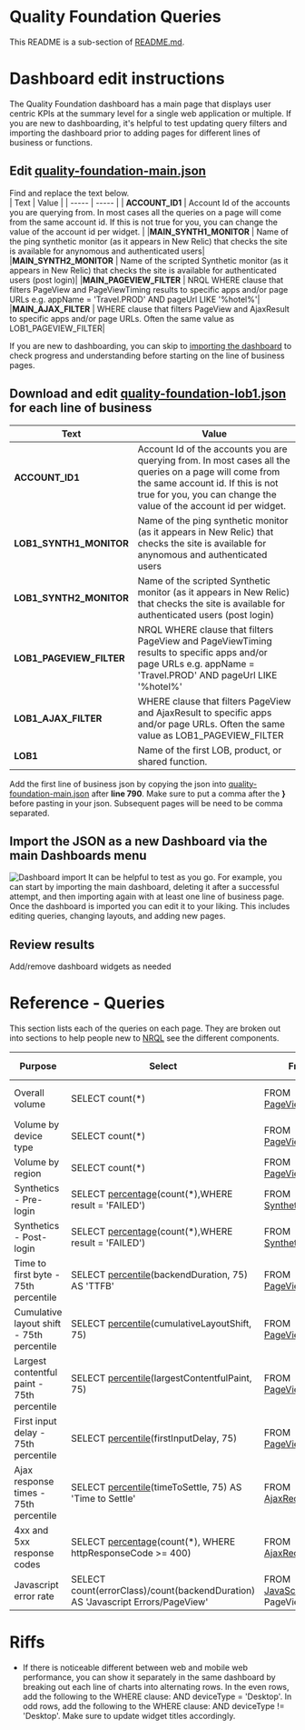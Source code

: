 # Quality Foundation Queries
This README is a sub-section of [README.md](README.md).  

# Dashboard edit instructions
The Quality Foundation dashboard has a main page that displays user centric KPIs at the summary level for a single web application or multiple.  If you are new to dashboarding, it's helpful to test updating query filters and importing the dashboard prior to adding pages for different lines of business or functions.

## Edit [quality-foundation-main.json](quality-foundation-main.json) 
Find and replace the text below.  
| Text | Value |
| ----- | ----- |
| **ACCOUNT_ID1** | Account Id of the accounts you are querying from.  In most cases all the queries on a page will come from the same account id.  If this is not true for you, you can change the value of the account id per widget. |
|**MAIN_SYNTH1_MONITOR** | Name of the ping synthetic monitor (as it appears in New Relic) that checks the site is available for anynomous and authenticated users|
|**MAIN_SYNTH2_MONITOR** |  Name of the scripted Synthetic monitor (as it appears in New Relic) that checks the site is available for authenticated users (post login)|
|**MAIN_PAGEVIEW_FILTER** | NRQL WHERE clause that filters PageView and PageViewTiming results to specific apps and/or page URLs e.g. appName = 'Travel.PROD' AND pageUrl LIKE '%hotel%'|
|**MAIN_AJAX_FILTER** | WHERE clause that filters PageView and AjaxResult to specific apps and/or page URLs.  Often the same value as LOB1_PAGEVIEW_FILTER|

If you are new to dashboarding, you can skip to [importing the dashboard](#import-the-json-as-a-new-dashboard-via-the-main-dashboards-menu) to check progress and understanding before starting on the line of business pages. 

## Download and edit [quality-foundation-lob1.json](quality-foundation-lob1.json) for each line of business 

| Text | Value |
| ----- | ----- |
| **ACCOUNT_ID1** | Account Id of the accounts you are querying from.  In most cases all the queries on a page will come from the same account id.  If this is not true for you, you can change the value of the account id per widget. |
|**LOB1_SYNTH1_MONITOR** | Name of the ping synthetic monitor (as it appears in New Relic) that checks the site is available for anynomous and authenticated users|
|**LOB1_SYNTH2_MONITOR** |  Name of the scripted Synthetic monitor (as it appears in New Relic) that checks the site is available for authenticated users (post login) |
|**LOB1_PAGEVIEW_FILTER** | NRQL WHERE clause that filters PageView and PageViewTiming results to specific apps and/or page URLs e.g. appName = 'Travel.PROD' AND pageUrl LIKE '%hotel%' | 
|**LOB1_AJAX_FILTER** | WHERE clause that filters PageView and AjaxResult to specific apps and/or page URLs.  Often the same value as LOB1_PAGEVIEW_FILTER | 
|**LOB1** |Name of the first LOB, product, or shared function.|

Add the first line of business json by copying the json into [quality-foundation-main.json](quality-foundation-main.json) after **line 790**.  Make sure to put a comma after the **}** before pasting in your json.  Subsequent pages will be need to be comma separated.

## Import the JSON as a new Dashboard via the main Dashboards menu 
![Dashboard import](../images/ImportDashboard.png?raw=true "Dashboard import")
It can be helpful to test as you go.  For example, you can start by importing the main dashboard, deleting it after a successful attempt, and then importing again with at least one line of business page.  Once the dashboard is imported you can edit it to your liking.  This includes editing queries, changing layouts, and adding new pages.

## Review results  
Add/remove dashboard widgets as needed 

# Reference - Queries

This section lists each of the queries on each page.  They are broken out into sections to help people new to [NRQL](https://docs.newrelic.com/docs/query-your-data/nrql-new-relic-query-language/get-started/introduction-nrql-new-relics-query-language/) see the different components. 

| Purpose | Select | From | Where | Since/Facet/Compare with |
| -------  | ---- | ---- | ----| ---- |
| Overall volume | SELECT count(*) | FROM [PageView](https://docs.newrelic.com/attribute-dictionary/?dataSource=Browser+agent&event=PageView) | WHERE *LOB_PAGEVIEW_FILTER* | SINCE 1 WEEK AGO COMPARE WITH 1 WEEK AGO|
| Volume by device type | SELECT count(*) | FROM [PageView](https://docs.newrelic.com/attribute-dictionary/?dataSource=Browser+agent&event=PageView)  | WHERE *LOB_PAGEVIEW_FILTER* |FACET deviceType SINCE 1 WEEK AGO |
| Volume by region | SELECT count(*) | FROM [PageView](https://docs.newrelic.com/attribute-dictionary/?dataSource=Browser+agent&event=PageView)  |WHERE *LOB_PAGEVIEW_FILTER* |FACET countryCode SINCE 1 WEEK AGO |
| Synthetics - Pre-login| SELECT [percentage](https://docs.newrelic.com/docs/query-your-data/nrql-new-relic-query-language/get-started/nrql-syntax-clauses-functions/#func-percentage)(count(*),WHERE result = 'FAILED') |FROM [SyntheticCheck](https://docs.newrelic.com/attribute-dictionary/?dataSource=Synthetics&event=SyntheticCheck) | WHERE monitorName = *LOB1_SYNTH1_MONITOR* |SINCE 1 WEEK AGO
| Synthetics - Post-login| SELECT [percentage](https://docs.newrelic.com/docs/query-your-data/nrql-new-relic-query-language/get-started/nrql-syntax-clauses-functions/#func-percentage)(count(*),WHERE result = 'FAILED')| FROM [SyntheticCheck](https://docs.newrelic.com/attribute-dictionary/?dataSource=Synthetics&event=SyntheticCheck) | WHERE monitorName = *LOB1_SYNTH2_MONITOR* |SINCE 1 WEEK AGO
| Time to first byte - 75th percentile | SELECT [percentile](https://docs.newrelic.com/docs/query-your-data/nrql-new-relic-query-language/get-started/nrql-syntax-clauses-functions/#func-percentile)(backendDuration, 75) AS 'TTFB'|FROM [PageView](https://docs.newrelic.com/attribute-dictionary/?dataSource=Browser+agent&event=PageView)  |WHERE *LOB_PAGEVIEW_FILTER* |SINCE 1 WEEK AGO
| Cumulative layout shift - 75th percentile| SELECT [percentile](https://docs.newrelic.com/docs/query-your-data/nrql-new-relic-query-language/get-started/nrql-syntax-clauses-functions/#func-percentile)(cumulativeLayoutShift, 75) |FROM [PageViewTiming](https://docs.newrelic.com/attribute-dictionary/?dataSource=Browser+agent&event=PageViewTiming) | WHERE *LOB_PAGEVIEW_FILTER*|SINCE 1 WEEK AGO |
| Largest contentful paint - 75th percentile| SELECT [percentile](https://docs.newrelic.com/docs/query-your-data/nrql-new-relic-query-language/get-started/nrql-syntax-clauses-functions/#func-percentile)(largestContentfulPaint, 75)|FROM [PageViewTiming](https://docs.newrelic.com/attribute-dictionary/?dataSource=Browser+agent&event=PageViewTiming) |WHERE *LOB_PAGEVIEW_FILTER* |SINCE 1 WEEK AGO |
| First input delay - 75th percentile| SELECT [percentile](https://docs.newrelic.com/docs/query-your-data/nrql-new-relic-query-language/get-started/nrql-syntax-clauses-functions/#func-percentile)(firstInputDelay, 75)|FROM [PageViewTiming](https://docs.newrelic.com/attribute-dictionary/?dataSource=Browser+agent&event=PageViewTiming) |WHERE *LOB_PAGEVIEW_FILTER*|SINCE 1 WEEK AGO <br/> |
| Ajax response times - 75th percentile| SELECT [percentile](https://docs.newrelic.com/docs/query-your-data/nrql-new-relic-query-language/get-started/nrql-syntax-clauses-functions/#func-percentile)(timeToSettle, 75) AS 'Time to Settle'|FROM [AjaxRequest](https://docs.newrelic.com/attribute-dictionary/?dataSource=Browser+agent&event=AjaxRequest)  |WHERE *LOB_AJAX_FILTER* |SINCE 1 WEEK AGO |
| 4xx and 5xx response codes| SELECT [percentage](https://docs.newrelic.com/docs/query-your-data/nrql-new-relic-query-language/get-started/nrql-syntax-clauses-functions/#func-percentage)(count(*), WHERE httpResponseCode >= 400) |FROM [AjaxRequest](https://docs.newrelic.com/attribute-dictionary/?dataSource=Browser+agent&event=AjaxRequest) |WHERE *LOB_AJAX_FILTER* |SINCE 1 WEEK AGO |
| Javascript error rate| SELECT count(errorClass)/count(backendDuration) AS 'Javascript Errors/PageView'| FROM [JavaScriptError](https://docs.newrelic.com/attribute-dictionary/?dataSource=Browser+agent&event=JavaScriptError), PageView |WHERE *LOB_PAGEVIEW_FILTER*|SINCE 1 WEEK AGO  |

# Riffs
* If there is noticeable different between web and mobile web performance, you can show it separately in the same dashboard by breaking out each line of charts into alternating rows.  In the even rows, add the following to the WHERE clause: AND deviceType = 'Desktop'.  In odd rows, add the following to the WHERE clause: AND deviceType != 'Desktop'.  Make sure to update widget titles accordingly. 


 
